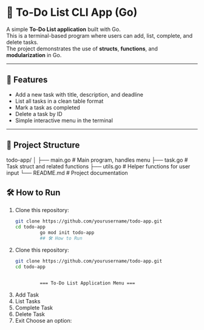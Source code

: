 # 📝 To-Do List CLI App (Go)

A simple **To-Do List application** built with Go.  
This is a terminal-based program where users can add, list, complete, and delete tasks.  
The project demonstrates the use of **structs**, **functions**, and **modularization** in Go.

---

## 🚀 Features
- Add a new task with title, description, and deadline  
- List all tasks in a clean table format  
- Mark a task as completed  
- Delete a task by ID  
- Simple interactive menu in the terminal  

---

## 📂 Project Structure
todo-app/
│
├── main.go # Main program, handles menu
├── task.go # Task struct and related functions
├── utils.go # Helper functions for user input
└── README.md # Project documentation

## 🛠️ How to Run
1. Clone this repository:
   ```bash
   git clone https://github.com/yourusername/todo-app.git
   cd todo-app
			go mod init todo-app
			## 🛠️ How to Run
1. Clone this repository:
   ```bash
   git clone https://github.com/yourusername/todo-app.git
   cd todo-app


			=== To-Do List Application Menu ===
1. Add Task
2. List Tasks
3. Complete Task
4. Delete Task
5. Exit
Choose an option:
